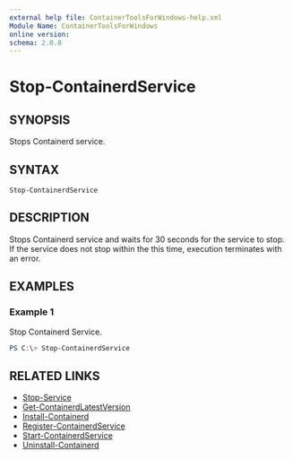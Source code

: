```yaml
---
external help file: ContainerToolsForWindows-help.xml
Module Name: ContainerToolsForWindows
online version:
schema: 2.0.0
---
```


# Stop-ContainerdService

## SYNOPSIS

Stops Containerd service.

## SYNTAX

```
Stop-ContainerdService
```

## DESCRIPTION

Stops Containerd service and waits for 30 seconds for the service to stop. If the service does not stop within the this time, execution terminates with an error.

## EXAMPLES

### Example 1

Stop Containerd Service.

```powershell
PS C:\> Stop-ContainerdService
```

## RELATED LINKS

- [Stop-Service](https://learn.microsoft.com/en-us/powershell/module/microsoft.powershell.management/stop-service?view=powershell-7.3)
- [Get-ContainerdLatestVersion](Get-ContainerdLatestVersion.md)
- [Install-Containerd](Install-Containerd.md)
- [Register-ContainerdService](Register-ContainerdService.md)
- [Start-ContainerdService](Start-ContainerdService.md)
- [Uninstall-Containerd](Uninstall-Containerd.md)
